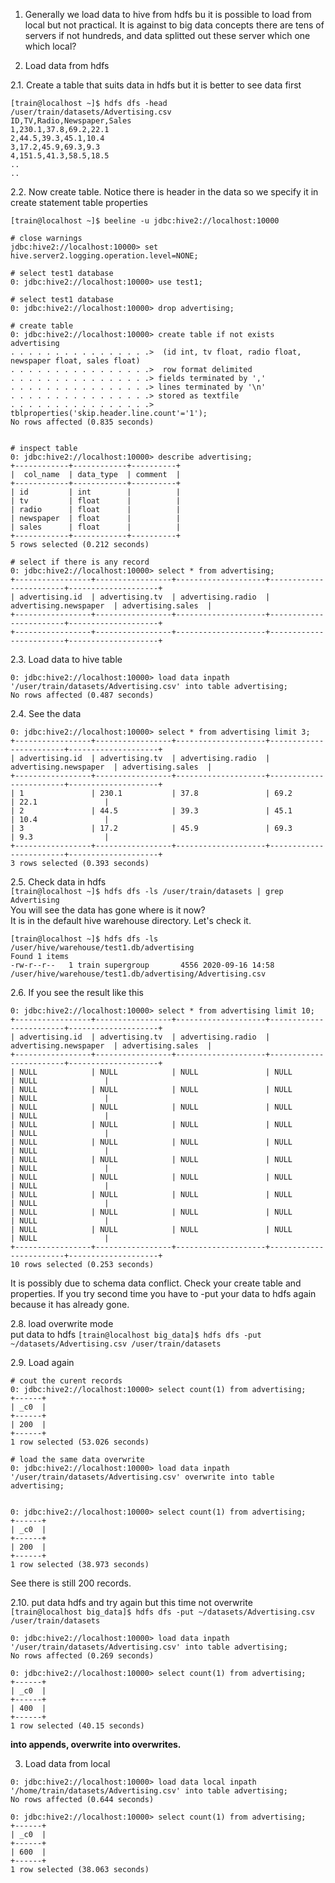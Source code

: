 1. Generally we load data to hive from hdfs bu it is possible to load from local but not practical. It is against to big data concepts
there are tens of servers if not hundreds, and data splitted out these server which one which local?

2. Load data from hdfs

2.1. Create a table that suits data in hdfs but it is better to see data first
```
[train@localhost ~]$ hdfs dfs -head /user/train/datasets/Advertising.csv
ID,TV,Radio,Newspaper,Sales
1,230.1,37.8,69.2,22.1
2,44.5,39.3,45.1,10.4
3,17.2,45.9,69.3,9.3
4,151.5,41.3,58.5,18.5
..
..
```
2.2. Now create table. Notice there is header in the data so we specify it in create statement table properties     
```
[train@localhost ~]$ beeline -u jdbc:hive2://localhost:10000

# close warnings
jdbc:hive2://localhost:10000> set hive.server2.logging.operation.level=NONE;

# select test1 database
0: jdbc:hive2://localhost:10000> use test1;

# select test1 database
0: jdbc:hive2://localhost:10000> drop advertising;

# create table
0: jdbc:hive2://localhost:10000> create table if not exists advertising
. . . . . . . . . . . . . . . .>  (id int, tv float, radio float, newspaper float, sales float)
. . . . . . . . . . . . . . . .>  row format delimited
. . . . . . . . . . . . . . . .> fields terminated by ','
. . . . . . . . . . . . . . . .> lines terminated by '\n'
. . . . . . . . . . . . . . . .> stored as textfile
. . . . . . . . . . . . . . . .> tblproperties('skip.header.line.count'='1');
No rows affected (0.835 seconds)


# inspect table
0: jdbc:hive2://localhost:10000> describe advertising;
+------------+------------+----------+
|  col_name  | data_type  | comment  |
+------------+------------+----------+
| id         | int        |          |
| tv         | float      |          |
| radio      | float      |          |
| newspaper  | float      |          |
| sales      | float      |          |
+------------+------------+----------+
5 rows selected (0.212 seconds)

# select if there is any record
0: jdbc:hive2://localhost:10000> select * from advertising;
+-----------------+-----------------+--------------------+------------------------+--------------------+
| advertising.id  | advertising.tv  | advertising.radio  | advertising.newspaper  | advertising.sales  |
+-----------------+-----------------+--------------------+------------------------+--------------------+
+-----------------+-----------------+--------------------+------------------------+--------------------+
```

2.3. Load data to hive table
```
0: jdbc:hive2://localhost:10000> load data inpath '/user/train/datasets/Advertising.csv' into table advertising;
No rows affected (0.487 seconds)
```
2.4. See the data
```
0: jdbc:hive2://localhost:10000> select * from advertising limit 3;
+-----------------+-----------------+--------------------+------------------------+--------------------+
| advertising.id  | advertising.tv  | advertising.radio  | advertising.newspaper  | advertising.sales  |
+-----------------+-----------------+--------------------+------------------------+--------------------+
| 1               | 230.1           | 37.8               | 69.2                   | 22.1               |
| 2               | 44.5            | 39.3               | 45.1                   | 10.4               |
| 3               | 17.2            | 45.9               | 69.3                   | 9.3                |
+-----------------+-----------------+--------------------+------------------------+--------------------+
3 rows selected (0.393 seconds)
```

2.5. Check data in hdfs  
`[train@localhost ~]$ hdfs dfs -ls /user/train/datasets | grep Advertising`  
You will see the data has gone where is it now?  
It is in the default hive warehouse directory. Let's check it.
```
[train@localhost ~]$ hdfs dfs -ls /user/hive/warehouse/test1.db/advertising
Found 1 items
-rw-r--r--   1 train supergroup       4556 2020-09-16 14:58 /user/hive/warehouse/test1.db/advertising/Advertising.csv
```

2.6. If you see the result like this
```
0: jdbc:hive2://localhost:10000> select * from advertising limit 10;
+-----------------+-----------------+--------------------+------------------------+--------------------+
| advertising.id  | advertising.tv  | advertising.radio  | advertising.newspaper  | advertising.sales  |
+-----------------+-----------------+--------------------+------------------------+--------------------+
| NULL            | NULL            | NULL               | NULL                   | NULL               |
| NULL            | NULL            | NULL               | NULL                   | NULL               |
| NULL            | NULL            | NULL               | NULL                   | NULL               |
| NULL            | NULL            | NULL               | NULL                   | NULL               |
| NULL            | NULL            | NULL               | NULL                   | NULL               |
| NULL            | NULL            | NULL               | NULL                   | NULL               |
| NULL            | NULL            | NULL               | NULL                   | NULL               |
| NULL            | NULL            | NULL               | NULL                   | NULL               |
| NULL            | NULL            | NULL               | NULL                   | NULL               |
| NULL            | NULL            | NULL               | NULL                   | NULL               |
+-----------------+-----------------+--------------------+------------------------+--------------------+
10 rows selected (0.253 seconds)
```
It is possibly due to schema data conflict. Check your create table and properties.
If you try second time you have to -put your data to hdfs again because it has already gone.


2.8. load overwrite mode  
put data to hdfs `[train@localhost big_data]$ hdfs dfs -put ~/datasets/Advertising.csv /user/train/datasets`

2.9. Load again  

```
# cout the curent records
0: jdbc:hive2://localhost:10000> select count(1) from advertising;
+------+
| _c0  |
+------+
| 200  |
+------+
1 row selected (53.026 seconds)

# load the same data overwrite
0: jdbc:hive2://localhost:10000> load data inpath '/user/train/datasets/Advertising.csv' overwrite into table advertising;


0: jdbc:hive2://localhost:10000> select count(1) from advertising;
+------+
| _c0  |
+------+
| 200  |
+------+
1 row selected (38.973 seconds)

```
See there is still 200 records.

2.10. put data hdfs and try again but this time not overwrite
`[train@localhost big_data]$ hdfs dfs -put ~/datasets/Advertising.csv /user/train/datasets`

```
0: jdbc:hive2://localhost:10000> load data inpath '/user/train/datasets/Advertising.csv' into table advertising;
No rows affected (0.269 seconds)

0: jdbc:hive2://localhost:10000> select count(1) from advertising;
+------+
| _c0  |
+------+
| 400  |
+------+
1 row selected (40.15 seconds)
```

**into appends, overwrite into overwrites.**  

3. Load data from local
```
0: jdbc:hive2://localhost:10000> load data local inpath '/home/train/datasets/Advertising.csv' into table advertising;
No rows affected (0.644 seconds)

0: jdbc:hive2://localhost:10000> select count(1) from advertising;
+------+
| _c0  |
+------+
| 600  |
+------+
1 row selected (38.063 seconds)
```